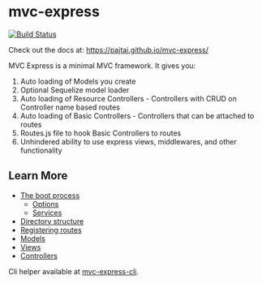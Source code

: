 # mvc-express

[![Build Status](https://travis-ci.org/pajtai/mvc-express.png?branch=master)](https://travis-ci.org/pajtai/mvc-express)

Check out the docs at:
https://pajtai.github.io/mvc-express/

MVC Express is a minimal MVC framework. It gives you:

1. Auto loading of Models you create
1. Optional Sequelize model loader 
1. Auto loading of Resource Controllers - Controllers with CRUD on Controller name based routes
1. Auto loading of Basic Controllers - Controllers that can be attached to routes
1. Routes.js file to hook Basic Controllers to routes
1. Unhindered ability to use express views, middlewares, and other functionality

## Learn More

* [The boot process](https://pajtai.github.io/mvc-express/boot)
    * [Options](https://pajtai.github.io/mvc-express/options)
    * [Services](https://pajtai.github.io/mvc-express/services)
* [Directory structure](https://pajtai.github.io/mvc-express/folders)
* [Registering routes](https://pajtai.github.io/mvc-express/routes)
* [Models](https://pajtai.github.io/mvc-express/models)
* [Views](https://pajtai.github.io/mvc-express/views)
* [Controllers](https://pajtai.github.io/mvc-express/controllers)

Cli helper available at [mvc-express-cli](https://github.com/pajtai/mvc-express-cli).